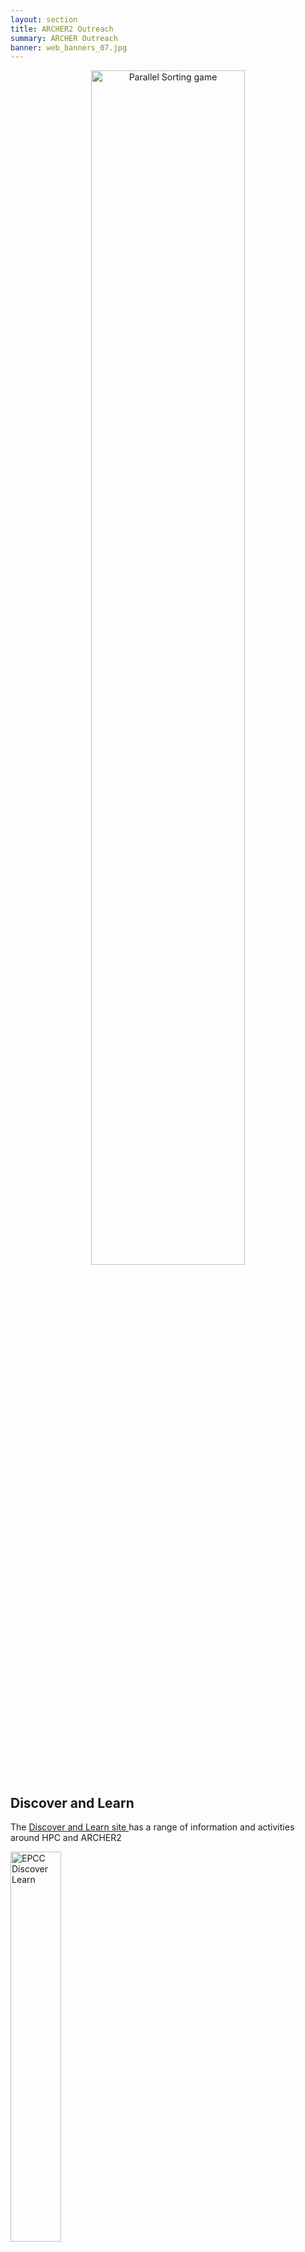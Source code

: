```yaml
---
layout: section
title: ARCHER2 Outreach
summary: ARCHER Outreach
banner: web_banners_07.jpg
---
```



<p align="center">
<a href="https://discover.epcc.ed.ac.uk/activities/2023/01/01/parallel-sort/      ">
<img src="{{ site.baseurl }}/community/outreach/materials/images/sorting-game.jpg" alt="Parallel Sorting game"  style="width: 70%"   /></a>
</p>

## Discover and Learn

The [Discover and Learn site ](https://discover.epcc.ed.ac.uk/)has a range of information and activities around HPC and ARCHER2

<p >
<a href="https://discover.epcc.ed.ac.uk/  ">
<img src="{{ site.baseurl }}/img/logos/epcc-discover-learn.jpg" alt="EPCC Discover Learn"  style="width: 40%"   /></a>
</p>





## Why Outreach?

The aim of the ARCHER 2 public engagement is to demonstrate to people across the UK the relevance of high performance computing (HPC) and how everyone benefits from it. In particular, we want to convince young people, who otherwise might not think so, that STEM (science, technology, engineering and mathematics) careers are open to them. To achieve this we will do the following:
*	Generate impact at large science festivals around the UK, such as the Big Bang Fair and New Scientist Live
*	Attend multiple smaller (local) events including school visits and careers events
*	Provide online materials accessible on demand
*	Offer work experience for high school students

All ARCHER2’s outreach activities will be carried by experienced staff who work in HPC and data science technical, managerial, and training roles. Staff are from a range of different scientific disciplines, and work on a wide range of projects, so can offer a range of perspectives on STEM careers.


